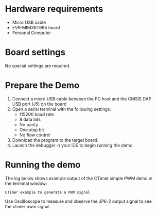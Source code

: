 Hardware requirements
=====================
- Micro USB cable
- EVK-MIMXRT685 board
- Personal Computer

Board settings
============
No special settings are required.

Prepare the Demo
===============
1.  Connect a micro USB cable between the PC host and the CMSIS DAP USB port (J5) on the board
2.  Open a serial terminal with the following settings:
    - 115200 baud rate
    - 8 data bits
    - No parity
    - One stop bit
    - No flow control
3.  Download the program to the target board.
4.  Launch the debugger in your IDE to begin running the demo.

Running the demo
================
The log below shows example output of the CTimer simple PWM demo in the terminal window:
~~~~~~~~~~~~~~~~~~~~~~~~~~~~~~~~~~~
CTimer example to generate a PWM signal
~~~~~~~~~~~~~~~~~~~~~~~~~~~~~~~~~~~
Use Oscilloscope to measure and observe the JP6-2 output signal to see the ctimer pwm signal.

